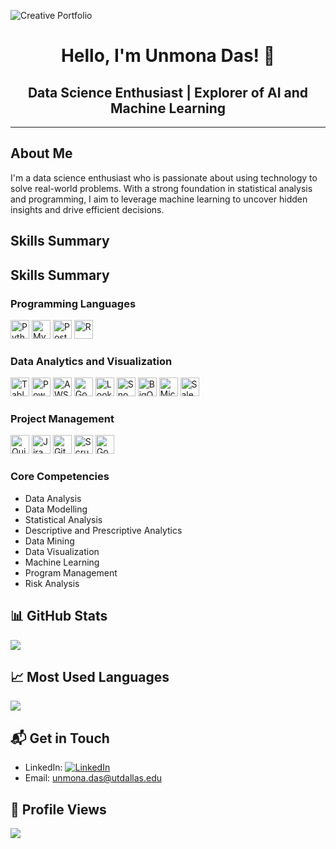 

![Creative Portfolio](https://github.com/IamUnmona/IamUnmona/blob/main/Welcome%20to%20my%20page.gif)






<div align="center">

# Hello, I'm Unmona Das! 👋

## Data Science Enthusiast | Explorer of AI and Machine Learning


</div>

---

##  About Me
I'm a data science enthusiast who is passionate about using technology to solve real-world problems. With a strong foundation in statistical analysis and programming, I aim to leverage machine learning to uncover hidden insights and drive efficient decisions.

## Skills Summary

## Skills Summary

### Programming Languages
<img src="https://simpleicons.org/icons/python.svg" alt="Python" width="30"/>
<img src="https://simpleicons.org/icons/mysql.svg" alt="MySQL" width="30"/>
<img src="https://simpleicons.org/icons/postgresql.svg" alt="PostgreSQL" width="30"/>
<img src="https://simpleicons.org/icons/r.svg" alt="R" width="30"/>

### Data Analytics and Visualization
<img src="https://simpleicons.org/icons/tableau.svg" alt="Tableau" width="30"/>
<img src="https://simpleicons.org/icons/powerbi.svg" alt="Power BI" width="30"/>
<img src="https://simpleicons.org/icons/amazonaws.svg" alt="AWS" width="30"/>
<img src="https://simpleicons.org/icons/googleanalytics.svg" alt="Google Analytics" width="30"/>
<img src="https://simpleicons.org/icons/looker.svg" alt="Looker" width="30"/>
<img src="https://simpleicons.org/icons/snowflake.svg" alt="Snowflake" width="30"/>
<img src="https://simpleicons.org/icons/bigquery.svg" alt="BigQuery" width="30"/>
<img src="https://simpleicons.org/icons/microsoftoffice.svg" alt="Microsoft Suite" width="30"/>
<img src="https://simpleicons.org/icons/salesforce.svg" alt="Salesforce" width="30"/>

### Project Management
<img src="https://simpleicons.org/icons/quip.svg" alt="Quip" width="30"/>
<img src="https://simpleicons.org/icons/jira.svg" alt="Jira" width="30"/>
<img src="https://simpleicons.org/icons/github.svg" alt="GitHub" width="30"/>
<img src="https://simpleicons.org/icons/scrumpowered.svg" alt="Scrum" width="30"/>
<img src="https://simpleicons.org/icons/google.svg" alt="Google Suite" width="30"/>

### Core Competencies
- Data Analysis
- Data Modelling
- Statistical Analysis
- Descriptive and Prescriptive Analytics
- Data Mining
- Data Visualization
- Machine Learning
- Program Management
- Risk Analysis



## 📊 GitHub Stats
![](https://github-readme-stats.vercel.app/api?username=iamUnmona&show_icons=true&theme=radical)

## 📈 Most Used Languages
![](https://github-readme-stats.vercel.app/api/top-langs/?username=iamUnmona&layout=compact&theme=vue)


## 📬 Get in Touch
- LinkedIn: [![LinkedIn](https://img.shields.io/badge/LinkedIn-Unmona_Das-blue?style=flat-square&logo=linkedin)](https://www.linkedin.com/in/unmonadas/)
- Email: [unmona.das@utdallas.edu](mailto:unmona.das@utdallas.edu)

## 👀 Profile Views
![](https://komarev.com/ghpvc/?username=iamUnmona&style=flat-square&color=blueviolet)


